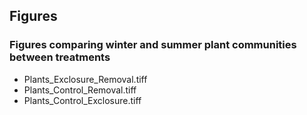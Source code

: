 ## Figures

### Figures comparing winter and summer plant communities between treatments
 * Plants_Exclosure_Removal.tiff
 * Plants_Control_Removal.tiff
 * Plants_Control_Exclosure.tiff
